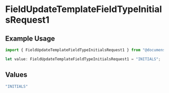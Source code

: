 # FieldUpdateTemplateFieldTypeInitialsRequest1

## Example Usage

```typescript
import { FieldUpdateTemplateFieldTypeInitialsRequest1 } from "@documenso/sdk-typescript/models/operations";

let value: FieldUpdateTemplateFieldTypeInitialsRequest1 = "INITIALS";
```

## Values

```typescript
"INITIALS"
```